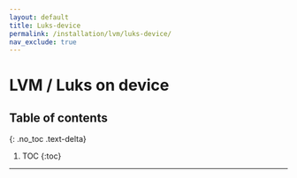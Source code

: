```yaml
---
layout: default
title: Luks-device
permalink: /installation/lvm/luks-device/
nav_exclude: true
---
```


# LVM / Luks on device

## Table of contents
{: .no_toc .text-delta}

1. TOC
{:toc}

---
